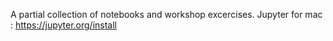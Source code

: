 A partial collection of notebooks and workshop excercises.
Jupyter for mac : https://jupyter.org/install
